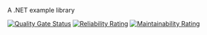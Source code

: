 A .NET example library

[![Quality Gate Status](https://sonarcloud.io/api/project_badges/measure?project=bluviolin_dotnet-example-library&metric=alert_status)](https://sonarcloud.io/summary/new_code?id=bluviolin_dotnet-example-library)
[![Reliability Rating](https://sonarcloud.io/api/project_badges/measure?project=bluviolin_dotnet-example-library&metric=reliability_rating)](https://sonarcloud.io/summary/new_code?id=bluviolin_dotnet-example-library)
[![Maintainability Rating](https://sonarcloud.io/api/project_badges/measure?project=bluviolin_dotnet-example-library&metric=sqale_rating)](https://sonarcloud.io/summary/new_code?id=bluviolin_dotnet-example-library)
